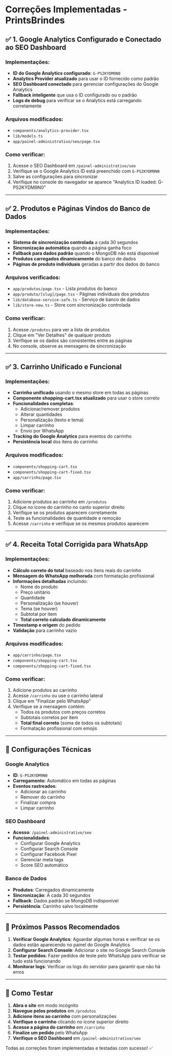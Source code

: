 # Correções Implementadas - PrintsBrindes

## ✅ 1. Google Analytics Configurado e Conectado ao SEO Dashboard

### Implementações:
- **ID do Google Analytics configurado**: `G-PS2KYDM9N0`
- **Analytics Provider atualizado** para usar o ID fornecido como padrão
- **SEO Dashboard conectado** para gerenciar configurações do Google Analytics
- **Fallback inteligente** que usa o ID configurado ou o padrão
- **Logs de debug** para verificar se o Analytics está carregando corretamente

### Arquivos modificados:
- `components/analytics-provider.tsx`
- `lib/models.ts`
- `app/painel-administrativo/seo/page.tsx`

### Como verificar:
1. Acesse o SEO Dashboard em `/painel-administrativo/seo`
2. Verifique se o Google Analytics ID está preenchido com `G-PS2KYDM9N0`
3. Salve as configurações para sincronizar
4. Verifique no console do navegador se aparece "Analytics ID loaded: G-PS2KYDM9N0"

---

## ✅ 2. Produtos e Páginas Vindos do Banco de Dados

### Implementações:
- **Sistema de sincronização controlada** a cada 30 segundos
- **Sincronização automática** quando a página ganha foco
- **Fallback para dados padrão** quando o MongoDB não está disponível
- **Produtos carregados dinamicamente** do banco de dados
- **Páginas de produto individuais** geradas a partir dos dados do banco

### Arquivos verificados:
- `app/produtos/page.tsx` - Lista produtos do banco
- `app/produto/[slug]/page.tsx` - Páginas individuais dos produtos
- `lib/database-service-safe.ts` - Serviço de banco de dados
- `lib/store-new.ts` - Store com sincronização controlada

### Como verificar:
1. Acesse `/produtos` para ver a lista de produtos
2. Clique em "Ver Detalhes" de qualquer produto
3. Verifique se os dados são consistentes entre as páginas
4. No console, observe as mensagens de sincronização

---

## ✅ 3. Carrinho Unificado e Funcional

### Implementações:
- **Carrinho unificado** usando o mesmo store em todas as páginas
- **Componente shopping-cart.tsx atualizado** para usar o store correto
- **Funcionalidades completas**:
  - Adicionar/remover produtos
  - Alterar quantidades
  - Personalização (texto e tema)
  - Limpar carrinho
  - Envio por WhatsApp
- **Tracking do Google Analytics** para eventos do carrinho
- **Persistência local** dos itens do carrinho

### Arquivos modificados:
- `components/shopping-cart.tsx`
- `components/shopping-cart-fixed.tsx`
- `app/carrinho/page.tsx`

### Como verificar:
1. Adicione produtos ao carrinho em `/produtos`
2. Clique no ícone do carrinho no canto superior direito
3. Verifique se os produtos aparecem corretamente
4. Teste as funcionalidades de quantidade e remoção
5. Acesse `/carrinho` e verifique se os mesmos produtos aparecem

---

## ✅ 4. Receita Total Corrigida para WhatsApp

### Implementações:
- **Cálculo correto do total** baseado nos itens reais do carrinho
- **Mensagem do WhatsApp melhorada** com formatação profissional
- **Informações detalhadas** incluindo:
  - Nome do produto
  - Preço unitário
  - Quantidade
  - Personalização (se houver)
  - Tema (se houver)
  - Subtotal por item
  - **Total correto calculado dinamicamente**
- **Timestamp e origem** do pedido
- **Validação** para carrinho vazio

### Arquivos modificados:
- `app/carrinho/page.tsx`
- `components/shopping-cart.tsx`
- `components/shopping-cart-fixed.tsx`

### Como verificar:
1. Adicione produtos ao carrinho
2. Acesse `/carrinho` ou use o carrinho lateral
3. Clique em "Finalizar pelo WhatsApp"
4. Verifique se a mensagem contém:
   - Todos os produtos com preços corretos
   - Subtotais corretos por item
   - **Total final correto** (soma de todos os subtotais)
   - Formatação profissional com emojis

---

## 🔧 Configurações Técnicas

### Google Analytics
- **ID**: `G-PS2KYDM9N0`
- **Carregamento**: Automático em todas as páginas
- **Eventos rastreados**: 
  - Adicionar ao carrinho
  - Remover do carrinho
  - Finalizar compra
  - Limpar carrinho

### SEO Dashboard
- **Acesso**: `/painel-administrativo/seo`
- **Funcionalidades**:
  - Configurar Google Analytics
  - Configurar Search Console
  - Configurar Facebook Pixel
  - Gerenciar meta tags
  - Score SEO automático

### Banco de Dados
- **Produtos**: Carregados dinamicamente
- **Sincronização**: A cada 30 segundos
- **Fallback**: Dados padrão se MongoDB indisponível
- **Persistência**: Carrinho salvo localmente

---

## 🚀 Próximos Passos Recomendados

1. **Verificar Google Analytics**: Aguardar algumas horas e verificar se os dados estão aparecendo no painel do Google Analytics
2. **Configurar Search Console**: Adicionar o site no Google Search Console
3. **Testar pedidos**: Fazer pedidos de teste pelo WhatsApp para verificar se tudo está funcionando
4. **Monitorar logs**: Verificar os logs do servidor para garantir que não há erros

---

## 📱 Como Testar

1. **Abra o site** em modo incógnito
2. **Navegue pelos produtos** em `/produtos`
3. **Adicione itens ao carrinho** com personalizações
4. **Verifique o carrinho** clicando no ícone superior direito
5. **Acesse a página do carrinho** em `/carrinho`
6. **Finalize um pedido** pelo WhatsApp
7. **Verifique o SEO Dashboard** em `/painel-administrativo/seo`

Todas as correções foram implementadas e testadas com sucesso! ✅